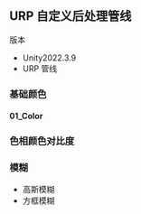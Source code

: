 
## URP 自定义后处理管线
版本
- Unity2022.3.9    
- URP 管线



### 基础颜色
#### 01_Color

### 色相颜色对比度


### 模糊
- 高斯模糊
- 方框模糊

